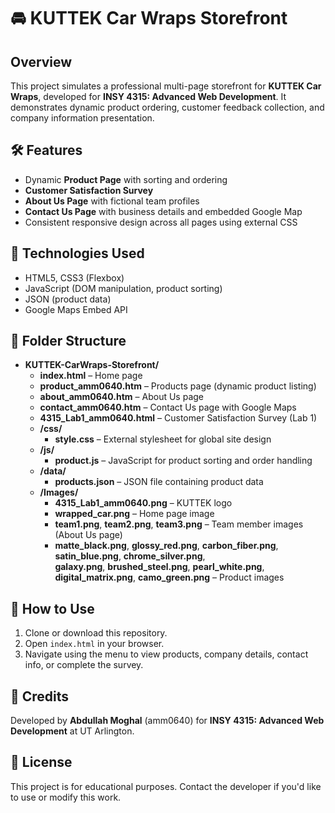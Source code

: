 # 🚘 KUTTEK Car Wraps Storefront

## Overview
This project simulates a professional multi-page storefront for **KUTTEK Car Wraps**, developed for **INSY 4315: Advanced Web Development**. It demonstrates dynamic product ordering, customer feedback collection, and company information presentation.

## 🛠️ Features
- Dynamic **Product Page** with sorting and ordering 
- **Customer Satisfaction Survey** 
- **About Us Page** with fictional team profiles 
- **Contact Us Page** with business details and embedded Google Map 
- Consistent responsive design across all pages using external CSS

## 📂 Technologies Used
- HTML5, CSS3 (Flexbox)
- JavaScript (DOM manipulation, product sorting)
- JSON (product data)
- Google Maps Embed API

## 📁 Folder Structure
- **KUTTEK-CarWraps-Storefront/**  
  - **index.html** – Home page  
  - **product_amm0640.htm** – Products page (dynamic product listing)  
  - **about_amm0640.htm** – About Us page  
  - **contact_amm0640.htm** – Contact Us page with Google Maps  
  - **4315_Lab1_amm0640.html** – Customer Satisfaction Survey (Lab 1)  
  - **/css/**  
    - **style.css** – External stylesheet for global site design  
  - **/js/**  
    - **product.js** – JavaScript for product sorting and order handling  
  - **/data/**  
    - **products.json** – JSON file containing product data  
  - **/Images/**  
    - **4315_Lab1_amm0640.png** – KUTTEK logo  
    - **wrapped_car.png** – Home page image  
    - **team1.png**, **team2.png**, **team3.png** – Team member images (About Us page)  
    - **matte_black.png**, **glossy_red.png**, **carbon_fiber.png**, **satin_blue.png**, **chrome_silver.png**,  
      **galaxy.png**, **brushed_steel.png**, **pearl_white.png**, **digital_matrix.png**, **camo_green.png** – Product images  

## 🧭 How to Use
1. Clone or download this repository.
2. Open `index.html` in your browser.
3. Navigate using the menu to view products, company details, contact info, or complete the survey.

## 📌 Credits
Developed by **Abdullah Moghal** (amm0640) for **INSY 4315: Advanced Web Development** at UT Arlington.

## 📄 License
This project is for educational purposes. Contact the developer if you'd like to use or modify this work.
